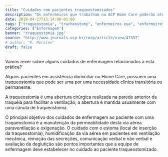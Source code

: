 ```yaml
---
title: "Cuidados com pacientes traqueostomizados"
description: "Os enfermeiros que trabalham na ACP Home Care poderão atender pacientes traqueostomizados."
date: 2018-04-27T15:14:00-03:00
tags: ["traqueostomia", "tracheostomy", "enfermeiros eua", "enfermeiros usa", "enfermeiros nos eua", "nurse", "foreign nurses", "home care"]
categories: ["Enfermagem"]
banner: "traqueostomia.jpg"
source: "http://www.journals.usp.br/rmrp/article/view/47337"
# author: "F. Morales"
draft: false
---
```


Vamos rever sobre alguns cuidados de enfermagem relacionados a esta prática?

Alguns pacientes em assistência domiciliar ou Home Care, possuem uma traqueostomia que pode ser uma por uma necessidade clínica transitória ou permanente.

A traqueostomia é uma abertura cirúrgica realizada na parede anterior da traquéia para facilitar a ventilação; a abertura é mantida usualmente com uma cânula de traqueostomia.

O principal objetivo dos cuidados de enfermagem ao paciente com uma traqueostomia é a manutenção da permeabilidade desta via aérea paraventilação e oxigenação. O cuidado com o estoma (local de inserção da traqueostomia), humidificação da via aérea em pacientes em ventilação mecânica, remoção das secreções, comunicação verbal e não verbal e avaliação da deglutição são pontos importantes que a equipe de enfermagem deve estabelecer no cuidado ao paciente traqueostomizado.
